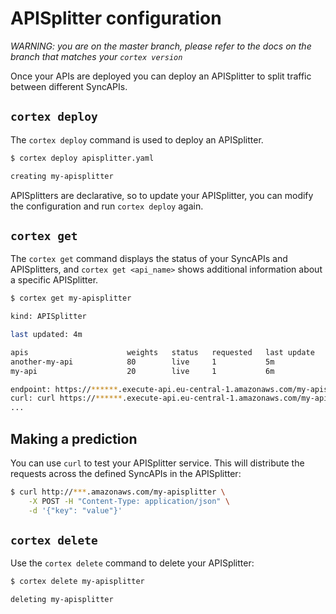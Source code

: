 # APISplitter configuration

_WARNING: you are on the master branch, please refer to the docs on the branch that matches your `cortex version`_



Once your APIs are deployed you can deploy an APISplitter to split traffic between different SyncAPIs.

## `cortex deploy`

The `cortex deploy` command is used to deploy an APISplitter.

```bash
$ cortex deploy apisplitter.yaml

creating my-apisplitter
```

APISplitters are declarative, so to update your APISplitter, you can modify the configuration and run `cortex deploy` again.

## `cortex get`

The `cortex get` command displays the status of your SyncAPIs and APISplitters, and `cortex get <api_name>` shows additional information about a specific APISplitter.

```bash
$ cortex get my-apisplitter

kind: APISplitter

last updated: 4m

apis                      weights   status   requested   last update   avg request   2XX   5XX
another-my-api            80        live     1           5m            -             -     -
my-api                    20        live     1           6m            -             -     -

endpoint: https://******.execute-api.eu-central-1.amazonaws.com/my-apisplitter
curl: curl https://******.execute-api.eu-central-1.amazonaws.com/my-apisplitter -X POST -H "Content-Type: application/json" -d @sample.json
...
```

## Making a prediction

You can use `curl` to test your APISplitter service. This will distribute the requests across the defined SyncAPIs in the APISplitter:

```bash
$ curl http://***.amazonaws.com/my-apisplitter \
    -X POST -H "Content-Type: application/json" \
    -d '{"key": "value"}'
```

## `cortex delete`

Use the `cortex delete` command to delete your APISplitter:

```bash
$ cortex delete my-apisplitter

deleting my-apisplitter
```

